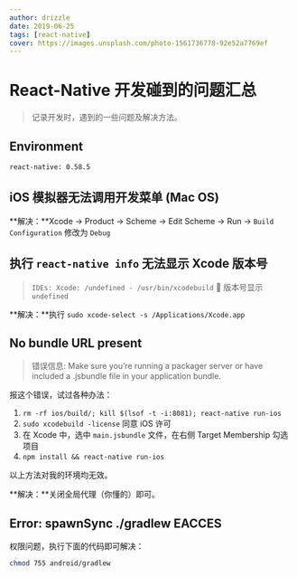 ```yaml
---
author: drizzle
date: 2019-06-25
tags: [react-native]
cover: https://images.unsplash.com/photo-1561736778-92e52a7769ef
---
```


# React-Native 开发碰到的问题汇总

> 记录开发时，遇到的一些问题及解决方法。

## Environment

```bash
react-native: 0.58.5
```

## iOS 模拟器无法调用开发菜单 (Mac OS)

**解决：**Xcode -> Product -> Scheme -> Edit Scheme -> Run -> `Build Configuration` 修改为 `Debug`

## 执行 `react-native info` 无法显示 Xcode 版本号

> `IDEs: Xcode: /undefined - /usr/bin/xcodebuild`  版本号显示 `undefined`

**解决：**执行 `sudo xcode-select -s /Applications/Xcode.app`

## No bundle URL present

> 错误信息: Make sure you’re running a packager server or have included a .jsbundle file in your application bundle.

报这个错误，试过各种办法：

1. `rm -rf ios/build/; kill $(lsof -t -i:8081); react-native run-ios`
2. `sudo xcodebuild -license` 同意 iOS 许可
3. 在 Xcode 中，选中 `main.jsbundle` 文件，在右侧 Target Membership 勾选项目
4. `npm install && react-native run-ios`

以上方法对我的环境均无效。

**解决：**关闭全局代理（你懂的）即可。

## Error: spawnSync ./gradlew EACCES

权限问题，执行下面的代码即可解决：

```bash
chmod 755 android/gradlew
```
